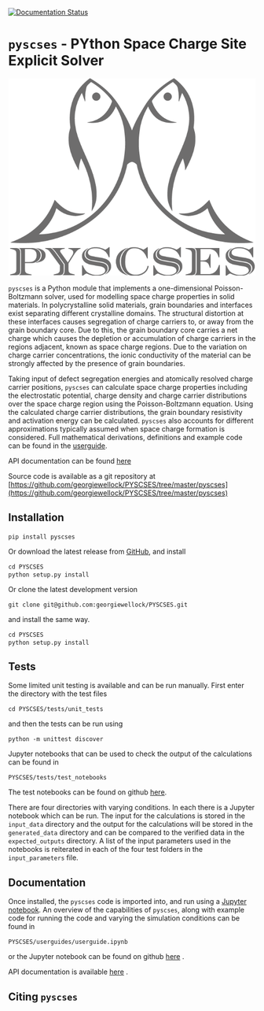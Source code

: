 [![Documentation Status](https://readthedocs.org/projects/gwpb/badge/?version=latest)](https://gwpb.readthedocs.io/en/latest/?badge=latest)

# `pyscses` - PYthon Space Charge Site Explicit Solver

![PYSCSES logo](logo.png)

`pyscses` is a Python module that implements a one-dimensional Poisson-Boltzmann solver, used for modelling space charge properties in solid materials. 
In polycrystalline solid materials, grain boundaries and interfaces exist separating different crystalline domains. The structural distortion at these interfaces causes segregation of charge carriers to, or away from the grain boundary core. Due to this, the grain boundary core carries a net charge which causes the depletion or accumulation of charge carriers in the regions adjacent, known as space charge regions. Due to the variation on charge carrier concentrations, the ionic conductivity of the material can be strongly affected by the presence of grain boundaries.

Taking input of defect segregation energies and atomically resolved charge carrier positions, `pyscses` can calculate space charge properties including the electrostatic potential, charge density and charge carrier distributions over the space charge region using the Poisson-Boltzmann equation. Using the calculated charge carrier distributions, the grain boundary resistivity and activation energy can be calculated. `pyscses` also accounts for different approximations typically assumed when space charge formation is considered. Full mathematical derivations, definitions and example code can be found in the [userguide](https://github.com/georgiewellock/PYSCSES/blob/master/userguides/notebooks/userguide.ipynb).

API documentation can be found [here](https://gwpb.readthedocs.io/en/latest/)

Source code is available as a git repository at [https://github.com/georgiewellock/PYSCSES/tree/master/pyscses](https://github.com/georgiewellock/PYSCSES/tree/master/pyscses)
  
## Installation

```
pip install pyscses
```

Or download the latest release from [GitHub](https://github.com/georgiewellock/PYSCSES/releases), and install
```
cd PYSCSES
python setup.py install
```

Or clone the latest development version
```
git clone git@github.com:georgiewellock/PYSCSES.git
```
and install the same way.
```
cd PYSCSES
python setup.py install 
```
## Tests

Some limited unit testing is available and can be run manually. First enter the directory with the test files
```
cd PYSCSES/tests/unit_tests
```
and then the tests can be run using
```
python -m unittest discover
```

Jupyter notebooks that can be used to check the output of the calculations can be found in
```
PYSCSES/tests/test_notebooks
```
The test notebooks can be found on github [here](https://github.com/georgiewellock/PYSCSES/tree/master/tests/test_notebooks).

There are four directories with varying conditions. In each there is a Jupyter notebook which can be run. The input for the calculations is stored in the `input_data` directory and the output for the calculations will be stored in the `generated_data` directory and can be compared to the verified data in the `expected_outputs` directory. A list of the input parameters used in the notebooks is reiterated in each of the four test folders in the `input_parameters` file. 

## Documentation
Once installed, the `pyscses` code is imported into, and run using a [Jupyter notebook](http://jupyter-notebook.readthedocs.io/en/latest/#).
An overview of the capabilities of `pyscses`, along with example code for running the code and varying the simulation conditions can be found in
```
PYSCSES/userguides/userguide.ipynb
```
or the Jupyter notebook can be found on github [here](https://github.com/georgiewellock/PYSCSES/blob/master/userguides/notebooks/userguide.ipynb) .

API documentation is available [here](https://gwpb.readthedocs.io/en/latest/) .
## Citing `pyscses`
